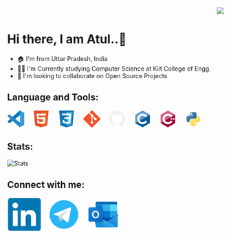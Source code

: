 <div align=right>
<img src="https://komarev.com/ghpvc/?username=atulsingh14&style=for-the-badge">
</div>

<h1>Hi there, I am Atul..👋</h1>

- 🏠 I'm from Uttar Pradesh, India
- 🧑‍🎓 I'm Currently studying Computer Science at Kiit College of Engg.
- 👯 I'm looking to collaborate on Open Source Projects

<h2>Language and Tools:</h2>
<div align="left">
<img alt="VS code" width="40px" src="./image/VS_code.svg" style="padding-right:15px;" />
<img alt="HTML5" width="40px" src="./image/HTML5.svg" style="padding-right:15px;" />
<img alt="CSS3" width="40px" src="./image/CSS3.svg" style="padding-right:15px;" />
<img alt="Git" width="40px" src="./image/Git.svg" style="padding-right:15px;" />
<img alt="GitHub" width="40px" src="./image/Github.svg" style="padding-right:15px;" />
<img alt="C" width="40px" src="./image/C.svg" style="padding-right:15px;"/>
<img alt="Cpp" width="40px" src="./image/cplusplus.svg" style="padding-right:15px;"/>
<img alt="Python" width="40px" src="./image/Python.svg"/>  
</div>

<h2 align="left">Stats:</h2>
<div align="left">
<img alt="Stats" src="https://github-readme-stats.vercel.app/api?username=atulsingh14&show_icons=true&theme=material-palenight&show_icons=true&count_private=true&border_radius=15px&hide_border=true"/>
<!-- <img alt="Language Used" src=https://github-readme-stats.vercel.app/api/top-langs/?username=atulsingh14&layout=compact&count_private=true/> </div> -->

<h2 align= "left">Connect with me:</h2>

<!-- [![website](./image/Twitter.svg)](https://twitter.com/atulsingh144)
&nbsp; -->
[![website](./image/Linkedin.svg)](https://linkedin.com/in/atulsingh14) 
&nbsp;
[![website](./image/Telegram.svg)](https://telegram.me/atulsingh144) 
&nbsp;
[![website](./image/Outlook.svg)](mailto:atulsingh6839@outlook.com) 
